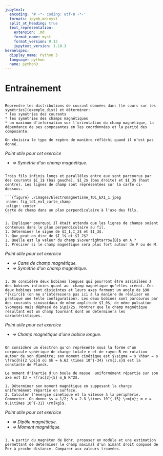 ```yaml
---
jupytext:
  encoding: '# -*- coding: utf-8 -*-'
  formats: ipynb,md:myst
  split_at_heading: true
  text_representation:
    extension: .md
    format_name: myst
    format_version: 0.13
    jupytext_version: 1.10.3
kernelspec:
  display_name: Python 3
  language: python
  name: python3
---
```

# Entrainement

````{tip} __Exercice : Symétrie__

Reprendre les distributions de courant données dans [le cours sur les symétries](exemple_dist) et déterminer:
* les symétries des courants
* les symétries des champs magnétiques
* un maximum d'information sur l'orientation du champ magnétique, la dépendance de ses composantes en les coordonnées et la parité des composante.

On choisira le type de repère de manière réfléchi quand il n'est pas donné.
````
_Point utile pour cet exercice_
* _$\Longrightarrow$ Symétrie d'un champ magnétique._


````{tip} __Exercice : Lecture d'une carte de champ__

Trois fils infinis longs et parallèles entre eux sont parcourus par des courants $I_1$ (bas gauche), $I_2$ (bas droite) et $I_3$ (haut centre). Les lignes de champ sont représentées sur la carte ci-dessous.

```{figure} ./images/Electromagnetisme_TD1_EX1_1.jpeg
:name: fig_td1_ex1_carte_champ
:align: center
Carte de champ dans un plan perpendiculaire à l'axe des fils.
```

1. Expliquer pourquoi il était attendu que les lignes de champs soient contenues dans le plan perpendiculaire au fil.
1. Déterminer le signe de $I_1,I_2$ et $I_3$.
1. Que peut-on dire de $I_1$ et $I_2$?
1. Quelle est la valeur du champ $\overrightarrow{B}$ en A ? 
1. Préciser si le champ magnétique sera plus fort autour de P ou de M.
````
_Point utile pour cet exercice_
* _$\Longrightarrow$ Carte de champ magnétique._
* _$\Longrightarrow$ Symétrie d'un champ magnétique._

````{tip} __Exercice : Générer un champ tournant. Double bobinage__

1. On considère deux bobines longues qui pourront être assimilées à des bobines infinies quant au  champ magnétique qu'elles créent. Ces deux bobines sont disjointes et leurs axes forment un angle de $90 ^{\circ}$ (on ne s'intéressera pas ici à la manière de réaliser en pratique une telle configuration). Les deux bobines sont parcourus par des courants sinusoïdaux de même amplitude $I_0$, de même pulsation $\omega$ mais déphasé de $\pi/2$. Montrer que le champ magnétique résultant est un champ tournant dont on déterminera les caractéristiques.
````
_Point utile pour cet exercice_
* _$\Longrightarrow$ Champ magnétique d'une bobine longue._

````{tip} _(*)Moments magnétiques intrinséque et moment d'inertie.__

On considère un électron qu'on représente sous la forme d'un corpuscule sphérique de charge totale e et de rayon R en rotation autour de son diamètre; son moment cinétique est $\sigma = s \hbar = s \frac{h}{2 \pi}$ où $h = 6.63 \times 10^{-34} \rm{J.s}$ est la constante de Planck.

Le moment d'inertie d'un boule de masse  uniformément répartie sur son axe est $J = \frac{2}{5} m_E R^2$.

1. Déterminer son moment magnétique en supposant la charge uniformément répartie en surface. 
2. Calculer l'énergie cinétique et la vitesse à la périphérie. Commenter. On donne $s = 1/2; R = 2.8 \times 10^{-15} \rm{m}; m_e = 9.1\times 10^{-31} \rm{kg}$.
````
_Point utile pour cet exercice_
* _$\Longrightarrow$ Dipôle magnétique._
* _$\Longrightarrow$ Moment magnétique._



````{tip} __Exercice : (Recherche) Matériau ferromagnétique__

1. A partir du magnéton de Bohr, proposer un modèle et une estimation permettant de déterminer le champ maximal d'un aimant droit composé de Fer à proche distance. Comparer aux valeurs trouvées.
````